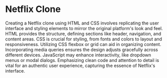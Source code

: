 # Netflix Clone
Creating a Netflix clone using HTML and CSS involves replicating the user interface and styling elements to mirror the original platform's look and feel. HTML provides the structure, defining sections like header, navigation, and content areas. CSS is crucial for styling, from fonts and colors to layout and responsiveness. Utilizing CSS flexbox or grid can aid in organizing content. Incorporating media queries ensures the design adjusts gracefully across different devices. JavaScript may enhance interactivity, like dropdown menus or modal dialogs. Emphasizing clean code and attention to detail is vital for an authentic user experience, capturing the essence of Netflix's interface.

